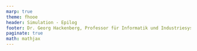 ```yaml
---
marp: true
theme: fhooe
header: Simulation - Epilog
footer: Dr. Georg Hackenberg, Professor für Informatik und Industriesysteme
paginate: true
math: mathjax
---
```


